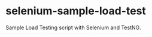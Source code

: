 selenium-sample-load-test
=========================

Sample Load Testing script with Selenium and TestNG.
